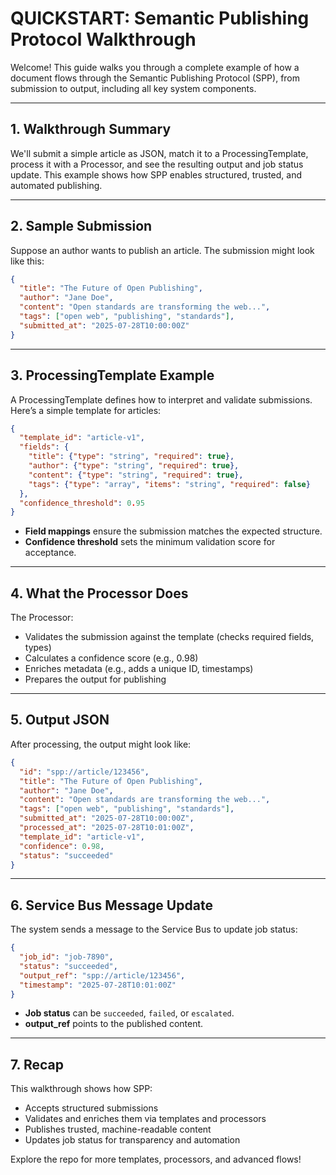 # QUICKSTART: Semantic Publishing Protocol Walkthrough

Welcome! This guide walks you through a complete example of how a document flows through the Semantic Publishing Protocol (SPP), from submission to output, including all key system components.

---

## 1. Walkthrough Summary

We'll submit a simple article as JSON, match it to a ProcessingTemplate, process it with a Processor, and see the resulting output and job status update. This example shows how SPP enables structured, trusted, and automated publishing.

---

## 2. Sample Submission

Suppose an author wants to publish an article. The submission might look like this:

```json
{
  "title": "The Future of Open Publishing",
  "author": "Jane Doe",
  "content": "Open standards are transforming the web...",
  "tags": ["open web", "publishing", "standards"],
  "submitted_at": "2025-07-28T10:00:00Z"
}
```

---

## 3. ProcessingTemplate Example

A ProcessingTemplate defines how to interpret and validate submissions. Here’s a simple template for articles:

```json
{
  "template_id": "article-v1",
  "fields": {
    "title": {"type": "string", "required": true},
    "author": {"type": "string", "required": true},
    "content": {"type": "string", "required": true},
    "tags": {"type": "array", "items": "string", "required": false}
  },
  "confidence_threshold": 0.95
}
```

- **Field mappings** ensure the submission matches the expected structure.
- **Confidence threshold** sets the minimum validation score for acceptance.

---

## 4. What the Processor Does

The Processor:
- Validates the submission against the template (checks required fields, types)
- Calculates a confidence score (e.g., 0.98)
- Enriches metadata (e.g., adds a unique ID, timestamps)
- Prepares the output for publishing

---

## 5. Output JSON

After processing, the output might look like:

```json
{
  "id": "spp://article/123456",
  "title": "The Future of Open Publishing",
  "author": "Jane Doe",
  "content": "Open standards are transforming the web...",
  "tags": ["open web", "publishing", "standards"],
  "submitted_at": "2025-07-28T10:00:00Z",
  "processed_at": "2025-07-28T10:01:00Z",
  "template_id": "article-v1",
  "confidence": 0.98,
  "status": "succeeded"
}
```

---

## 6. Service Bus Message Update

The system sends a message to the Service Bus to update job status:

```json
{
  "job_id": "job-7890",
  "status": "succeeded",
  "output_ref": "spp://article/123456",
  "timestamp": "2025-07-28T10:01:00Z"
}
```

- **Job status** can be `succeeded`, `failed`, or `escalated`.
- **output_ref** points to the published content.

---

## 7. Recap

This walkthrough shows how SPP:
- Accepts structured submissions
- Validates and enriches them via templates and processors
- Publishes trusted, machine-readable content
- Updates job status for transparency and automation

Explore the repo for more templates, processors, and advanced flows!
